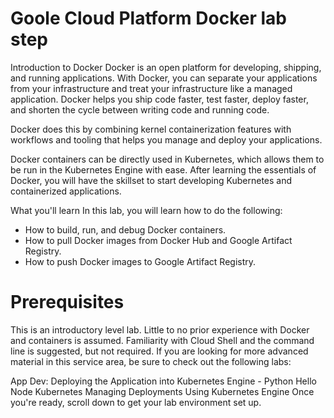 # Goole Cloud Platform Docker lab step
Introduction to Docker
Docker is an open platform for developing, shipping, and running applications. With Docker, you can separate your applications from your infrastructure and treat your infrastructure like a managed application. Docker helps you ship code faster, test faster, deploy faster, and shorten the cycle between writing code and running code.

Docker does this by combining kernel containerization features with workflows and tooling that helps you manage and deploy your applications.

Docker containers can be directly used in Kubernetes, which allows them to be run in the Kubernetes Engine with ease. After learning the essentials of Docker, you will have the skillset to start developing Kubernetes and containerized applications.

What you'll learn
In this lab, you will learn how to do the following:

  * How to build, run, and debug Docker containers.
  *  How to pull Docker images from Docker Hub and Google Artifact Registry.
  * How to push Docker images to Google Artifact Registry.
  
# Prerequisites

This is an introductory level lab. Little to no prior experience with Docker and containers is assumed. Familiarity with Cloud Shell and the command line is suggested, but not required. If you are looking for more advanced material in this service area, be sure to check out the following labs:

App Dev: Deploying the Application into Kubernetes Engine - Python
Hello Node Kubernetes
Managing Deployments Using Kubernetes Engine
Once you're ready, scroll down to get your lab environment set up.

